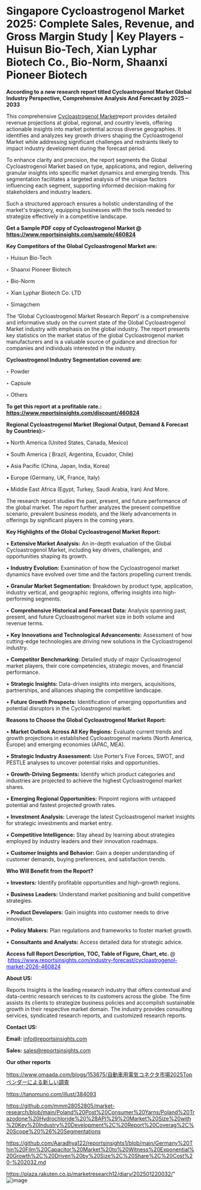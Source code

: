 # Singapore Cycloastrogenol Market 2025: Complete Sales, Revenue, and Gross Margin Study | Key Players - Huisun Bio-Tech, Xian Lyphar Biotech Co., Bio-Norm, Shaanxi Pioneer Biotech

<strong>According to a new research report titled Cycloastrogenol Market Global Industry Perspective, Comprehensive Analysis And Forecast by 2025 – 2033</strong>

This comprehensive <a href=https://www.reportsinsights.com/sample/460824>Cycloastrogenol Market</a>report provides detailed revenue projections at global, regional, and country levels, offering actionable insights into market potential across diverse geographies. It identifies and analyzes key growth drivers shaping the Cycloastrogenol Market while addressing significant challenges and restraints likely to impact industry development during the forecast period.

To enhance clarity and precision, the report segments the Global Cycloastrogenol Market based on type, applications, and region, delivering granular insights into specific market dynamics and emerging trends. This segmentation facilitates a targeted analysis of the unique factors influencing each segment, supporting informed decision-making for stakeholders and industry leaders.

Such a structured approach ensures a holistic understanding of the market's trajectory, equipping businesses with the tools needed to strategize effectively in a competitive landscape.

<strong>Get a Sample PDF copy of Cycloastrogenol Market </strong><strong>@<a href=https://www.reportsinsights.com/sample/460824 style=color:#0000ff;> https://www.reportsinsights.com/sample/460824</a></strong></font>

<strong>Key Competitors of the Global Cycloastrogenol Market are:</strong>

‣ Huisun Bio-Tech

‣ Shaanxi Pioneer Biotech

‣ Bio-Norm

‣ Xian Lyphar Biotech Co. LTD

‣ Simagchem

The ‘Global Cycloastrogenol Market Research Report’ is a comprehensive and informative study on the current state of the Global Cycloastrogenol Market industry with emphasis on the global industry. The report presents key statistics on the market status of the global Cycloastrogenol market manufacturers and is a valuable source of guidance and direction for companies and individuals interested in the industry.

<strong>Cycloastrogenol Industry Segmentation covered are:</strong>

‣ Powder

‣ Capsule

‣ Others

<strong>To get this report at a profitable rate.: <a href=https://www.reportsinsights.com/discount/460824 style=color:#0000ff;>https://www.reportsinsights.com/discount/460824</a></strong></font>

<strong>Regional Cycloastrogenol Market (Regional Output, Demand &amp; Forecast by Countries):-</strong>

• North America (United States, Canada, Mexico)

• South America ( Brazil, Argentina, Ecuador, Chile)

• Asia Pacific (China, Japan, India, Korea)

• Europe (Germany, UK, France, Italy)

• Middle East Africa (Egypt, Turkey, Saudi Arabia, Iran) And More.

The research report studies the past, present, and future performance of the global market. The report further analyzes the present competitive scenario, prevalent business models, and the likely advancements in offerings by significant players in the coming years.

<strong>Key Highlights of the Global Cycloastrogenol Market Report:</strong>

• <strong>Extensive Market Analysis:</strong> An in-depth evaluation of the Global Cycloastrogenol Market, including key drivers, challenges, and opportunities shaping its growth.

• <strong>Industry Evolution:</strong> Examination of how the Cycloastrogenol market dynamics have evolved over time and the factors propelling current trends.

• <strong>Granular Market Segmentation:</strong> Breakdown by product type, application, industry vertical, and geographic regions, offering insights into high-performing segments.

• <strong>Comprehensive Historical and Forecast Data:</strong> Analysis spanning past, present, and future Cycloastrogenol market size in both volume and revenue terms.

• <strong>Key Innovations and Technological Advancements:</strong> Assessment of how cutting-edge technologies are driving new solutions in the Cycloastrogenol industry.

• <strong>Competitor Benchmarking:</strong> Detailed study of major Cycloastrogenol market players, their core competencies, strategic moves, and financial performance.

• <strong>Strategic Insights:</strong> Data-driven insights into mergers, acquisitions, partnerships, and alliances shaping the competitive landscape.

• <strong>Future Growth Prospects:</strong> Identification of emerging opportunities and potential disruptors in the Cycloastrogenol market.

<strong>Reasons to Choose the Global Cycloastrogenol Market Report:</strong>

• <strong>Market Outlook Across All Key Regions:</strong> Evaluate current trends and growth projections in established Cycloastrogenol markets (North America, Europe) and emerging economies (APAC, MEA).

• <strong>Strategic Industry Assessment:</strong> Use Porter’s Five Forces, SWOT, and PESTLE analyses to uncover potential risks and opportunities.

• <strong>Growth-Driving Segments:</strong> Identify which product categories and industries are projected to achieve the highest Cycloastrogenol market shares.

• <strong>Emerging Regional Opportunities:</strong> Pinpoint regions with untapped potential and fastest projected growth rates.

• <strong>Investment Analysis:</strong> Leverage the latest Cycloastrogenol market insights for strategic investments and market entry.

• <strong>Competitive Intelligence:</strong> Stay ahead by learning about strategies employed by industry leaders and their innovation roadmaps.

• <strong>Customer Insights and Behavior:</strong> Gain a deeper understanding of customer demands, buying preferences, and satisfaction trends.

<strong>Who Will Benefit from the Report?</strong>

• <strong>Investors:</strong> Identify profitable opportunities and high-growth regions.

• <strong>Business Leaders:</strong> Understand market positioning and build competitive strategies.

• <strong>Product Developers:</strong> Gain insights into customer needs to drive innovation.

• <strong>Policy Makers:</strong> Plan regulations and frameworks to foster market growth.

• <strong>Consultants and Analysts:</strong> Access detailed data for strategic advice.
</ul>
<strong>Access full Report Description, TOC, Table of Figure, Chart, etc. </strong>@  <a href=https://www.reportsinsights.com/industry-forecast/cycloastrogenol-market-2026-460824 style=color:#0000ff;>https://www.reportsinsights.com/industry-forecast/cycloastrogenol-market-2026-460824</a></font>

<strong><strong>About US</strong>:</strong>

Reports Insights is the leading research industry that offers contextual and data-centric research services to its customers across the globe. The firm assists its clients to strategize business policies and accomplish sustainable growth in their respective market domain. The industry provides consulting services, syndicated research reports, and customized research reports.

<strong>Contact US:</strong>

<p class=""""><b>Email:</b> <a href=mailto:info@reportsinsights.com>info@reportsinsights.com</a></p>
<p class=""""><b>Sales:</b> <a href=mailto:sales@reportsinsights.com>sales@reportsinsights.com</a></p>

<strong>Our other reports</strong>

<a href=https://www.omaada.com/blogs/153675/自動車用電気コネクタ市場2025Topベンダーによる新しい調査>https://www.omaada.com/blogs/153675/自動車用電気コネクタ市場2025Topベンダーによる新しい調査</a>

<a href=https://tanomuno.com/illust/384093>https://tanomuno.com/illust/384093</a>

<a href=https://github.com/mmm28052805/market-research/blob/main/Poland%20Post%20Consumer%20Yarns/Poland%20Trazodone%20Hydrochloride%20%28API%29%20Market%20Size%20with%20Key%20Industry%20Development%2C%20Report%20Coverag%2C%20Scope%20%26%20Segmentations>https://github.com/mmm28052805/market-research/blob/main/Poland%20Post%20Consumer%20Yarns/Poland%20Trazodone%20Hydrochloride%20%28API%29%20Market%20Size%20with%20Key%20Industry%20Development%2C%20Report%20Coverag%2C%20Scope%20%26%20Segmentations</a>

<a href=https://github.com/Aaradhya122/reportsinsights1/blob/main/Germany%20Thin%20Film%20Capacitor%20Market%20to%20Witness%20Exponential%20Growth%2C%20Driven%20by%20Size%2C%20Share%2C%20Cost%20-%202032.md>https://github.com/Aaradhya122/reportsinsights1/blob/main/Germany%20Thin%20Film%20Capacitor%20Market%20to%20Witness%20Exponential%20Growth%2C%20Driven%20by%20Size%2C%20Share%2C%20Cost%20-%202032.md</a>

<a href=https://plaza.rakuten.co.jp/marketresearch12/diary/202501220032/>https://plaza.rakuten.co.jp/marketresearch12/diary/202501220032/</a>"
![image](https://github.com/user-attachments/assets/0f9309dc-6c3f-40dc-932f-a3d64c6d5c07)
